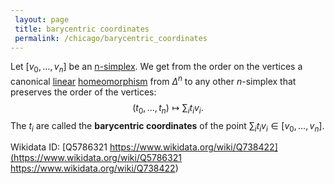 ```yaml
---
 layout: page
 title: barycentric coordinates
 permalink: /chicago/barycentric_coordinates
---
```

Let $[v_0,\dots,v_n]$ be an [n-simplex](https://mathgloss.github.io/MathGloss/chicago/n-simplex). We get from the order on the vertices a canonical [linear](https://mathgloss.github.io/MathGloss/chicago/linear_transformation) [homeomorphism](https://mathgloss.github.io/MathGloss/chicago/homeomorphism) from $\Delta^n$ to any other $n$-simplex that preserves the order of the vertices: $$(t_0,\dots,t_n)\mapsto \sum_i t_iv_i.$$ The $t_i$ are called the **barycentric coordinates** of the point $\sum_i t_iv_i \in [v_0,\dots,v_n]$.

Wikidata ID: [Q5786321
https://www.wikidata.org/wiki/Q738422](https://www.wikidata.org/wiki/Q5786321
https://www.wikidata.org/wiki/Q738422)